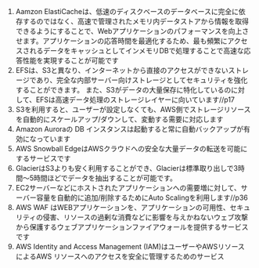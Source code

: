 1. Aamzon ElastiCacheは、低速のディスクベースのデータベースに完全に依存するのではなく、高速で管理されたメモリ内データストアから情報を取得できるようにすることで、Webアプリケーションのパフォーマンスを向上させます。アプリケーションの応答時間を最適化するため、最も頻繁にアクセスされるデータをキャッシュとしてインメモリDBで処理することで高速な応答性能を実現することが可能です
2. EFSは、S3と異なり、インターネットから直接のアクセスができないストレージであり、完全な内部サーバー向けストレージとしてセキュリティを強化することができます。 また、S3がデータの大量保存に特化しているのに対して、EFSは高速データ処理のストレージレイヤーに向いています//p17
3. S3を利用すると、ユーザーが設定しなくても、AWS側でストレージリソースを自動的にスケールアップ/ダウンして、変動する需要に対応します
4. Amazon Auroraの DB インスタンスは起動すると常に自動バックアップが有効になっています
5. AWS Snowball EdgeはAWSクラウドへの安全な大量データの転送を可能にするサービスです
6. GlacierはS3よりも安く利用することができ、Glacierは標準取り出しで3時間～5時間ほどでデータを抽出することが可能です。
7. EC2サーバーなどにホストされたアプリケーションへの需要増に対して、サーバー容量を自動的に追加/削除するためにAuto Scalingを利用します//p36
8. AWS WAF はWEBアプリケーションを、アプリケーションの可用性、セキュリティの侵害、リソースの過剰な消費などに影響を与えかねないウェブ攻撃から保護するウェブアプリケーションファイアウォールを提供するサービスです
9. AWS Identity and Access Management (IAM)はユーザーやAWSリソースによるAWS リソースへのアクセスを安全に管理するためのサービス


